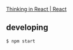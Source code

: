 [Thinking in React | React](http://facebook.github.io/react/docs/thinking-in-react.html)

## developing

```
$ npm start
```
